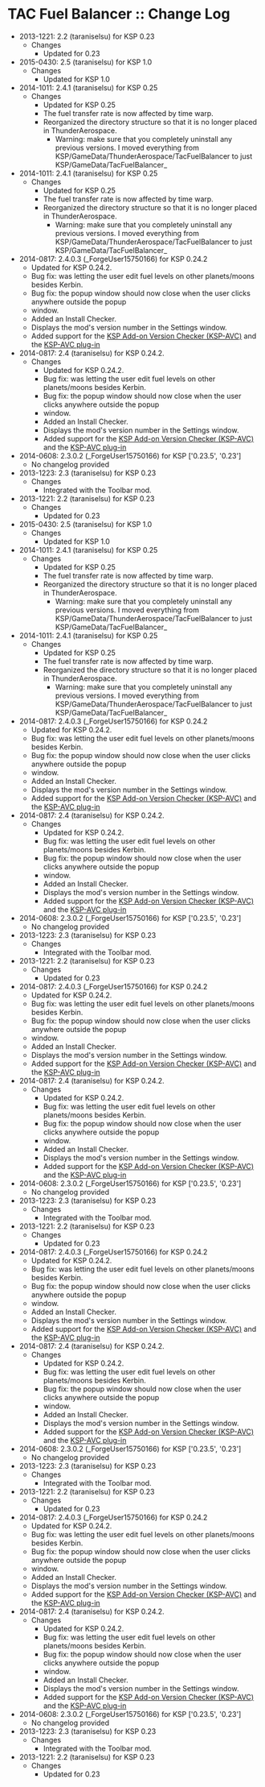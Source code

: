 # TAC Fuel Balancer :: Change Log

* 2013-1221: 2.2 (taraniselsu) for KSP 0.23
	+ Changes
		- Updated for 0.23
* 2015-0430: 2.5 (taraniselsu) for KSP 1.0
	+ Changes
		- Updated for KSP 1.0
* 2014-1011: 2.4.1 (taraniselsu) for KSP 0.25
	+ Changes
		- Updated for KSP 0.25
		- The fuel transfer rate is now affected by time warp.
		- Reorganized the directory structure so that it is no longer placed in ThunderAerospace.
			- Warning: make sure that you completely uninstall any previous versions. I moved everything from KSP/GameData/ThunderAerospace/TacFuelBalancer to just KSP/GameData/TacFuelBalancer_
* 2014-1011: 2.4.1 (taraniselsu) for KSP 0.25
	+ Changes
		- Updated for KSP 0.25
		- The fuel transfer rate is now affected by time warp.
		- Reorganized the directory structure so that it is no longer placed in ThunderAerospace.
			- Warning: make sure that you completely uninstall any previous versions. I moved everything from KSP/GameData/ThunderAerospace/TacFuelBalancer to just KSP/GameData/TacFuelBalancer_
* 2014-0817: 2.4.0.3 (_ForgeUser15750166) for KSP 0.24.2
	+ Updated for KSP 0.24.2.
	+ Bug fix: was letting the user edit fuel levels on other planets/moons besides Kerbin.
	+ Bug fix: the popup window should now close when the user clicks anywhere outside the popup
	+ window.
	+ Added an Install Checker.
	+ Displays the mod's version number in the Settings window.
	+ Added support for the [KSP Add-on Version Checker (KSP-AVC)](http://forum.kerbalspaceprogram.com/threads/71488) and the [KSP-AVC plug-in](http://forum.kerbalspaceprogram.com/threads/79745)
* 2014-0817: 2.4 (taraniselsu) for KSP 0.24.2.
	+ Changes
		- Updated for KSP 0.24.2.
		- Bug fix: was letting the user edit fuel levels on other planets/moons besides Kerbin.
		- Bug fix: the popup window should now close when the user clicks anywhere outside the popup
		- window.
		- Added an Install Checker.
		- Displays the mod's version number in the Settings window.
		- Added support for the [KSP Add-on Version Checker (KSP-AVC)](http://forum.kerbalspaceprogram.com/threads/71488) and the [KSP-AVC plug-in](http://forum.kerbalspaceprogram.com/threads/79745)
* 2014-0608: 2.3.0.2 (_ForgeUser15750166) for KSP ['0.23.5', '0.23']
	+ No changelog provided
* 2013-1223: 2.3 (taraniselsu) for KSP 0.23
	+ Changes
		- Integrated with the Toolbar mod.
* 2013-1221: 2.2 (taraniselsu) for KSP 0.23
	+ Changes
		- Updated for 0.23
* 2015-0430: 2.5 (taraniselsu) for KSP 1.0
	+ Changes
		- Updated for KSP 1.0
* 2014-1011: 2.4.1 (taraniselsu) for KSP 0.25
	+ Changes
		- Updated for KSP 0.25
		- The fuel transfer rate is now affected by time warp.
		- Reorganized the directory structure so that it is no longer placed in ThunderAerospace.
			- Warning: make sure that you completely uninstall any previous versions. I moved everything from KSP/GameData/ThunderAerospace/TacFuelBalancer to just KSP/GameData/TacFuelBalancer_
* 2014-1011: 2.4.1 (taraniselsu) for KSP 0.25
	+ Changes
		- Updated for KSP 0.25
		- The fuel transfer rate is now affected by time warp.
		- Reorganized the directory structure so that it is no longer placed in ThunderAerospace.
			- Warning: make sure that you completely uninstall any previous versions. I moved everything from KSP/GameData/ThunderAerospace/TacFuelBalancer to just KSP/GameData/TacFuelBalancer_
* 2014-0817: 2.4.0.3 (_ForgeUser15750166) for KSP 0.24.2
	+ Updated for KSP 0.24.2.
	+ Bug fix: was letting the user edit fuel levels on other planets/moons besides Kerbin.
	+ Bug fix: the popup window should now close when the user clicks anywhere outside the popup
	+ window.
	+ Added an Install Checker.
	+ Displays the mod's version number in the Settings window.
	+ Added support for the [KSP Add-on Version Checker (KSP-AVC)](http://forum.kerbalspaceprogram.com/threads/71488) and the [KSP-AVC plug-in](http://forum.kerbalspaceprogram.com/threads/79745)
* 2014-0817: 2.4 (taraniselsu) for KSP 0.24.2.
	+ Changes
		- Updated for KSP 0.24.2.
		- Bug fix: was letting the user edit fuel levels on other planets/moons besides Kerbin.
		- Bug fix: the popup window should now close when the user clicks anywhere outside the popup
		- window.
		- Added an Install Checker.
		- Displays the mod's version number in the Settings window.
		- Added support for the [KSP Add-on Version Checker (KSP-AVC)](http://forum.kerbalspaceprogram.com/threads/71488) and the [KSP-AVC plug-in](http://forum.kerbalspaceprogram.com/threads/79745)
* 2014-0608: 2.3.0.2 (_ForgeUser15750166) for KSP ['0.23.5', '0.23']
	+ No changelog provided
* 2013-1223: 2.3 (taraniselsu) for KSP 0.23
	+ Changes
		- Integrated with the Toolbar mod.
* 2013-1221: 2.2 (taraniselsu) for KSP 0.23
	+ Changes
		- Updated for 0.23
* 2014-0817: 2.4.0.3 (_ForgeUser15750166) for KSP 0.24.2
	+ Updated for KSP 0.24.2.
	+ Bug fix: was letting the user edit fuel levels on other planets/moons besides Kerbin.
	+ Bug fix: the popup window should now close when the user clicks anywhere outside the popup
	+ window.
	+ Added an Install Checker.
	+ Displays the mod's version number in the Settings window.
	+ Added support for the [KSP Add-on Version Checker (KSP-AVC)](http://forum.kerbalspaceprogram.com/threads/71488) and the [KSP-AVC plug-in](http://forum.kerbalspaceprogram.com/threads/79745)
* 2014-0817: 2.4 (taraniselsu) for KSP 0.24.2.
	+ Changes
		- Updated for KSP 0.24.2.
		- Bug fix: was letting the user edit fuel levels on other planets/moons besides Kerbin.
		- Bug fix: the popup window should now close when the user clicks anywhere outside the popup
		- window.
		- Added an Install Checker.
		- Displays the mod's version number in the Settings window.
		- Added support for the [KSP Add-on Version Checker (KSP-AVC)](http://forum.kerbalspaceprogram.com/threads/71488) and the [KSP-AVC plug-in](http://forum.kerbalspaceprogram.com/threads/79745)
* 2014-0608: 2.3.0.2 (_ForgeUser15750166) for KSP ['0.23.5', '0.23']
	+ No changelog provided
* 2013-1223: 2.3 (taraniselsu) for KSP 0.23
	+ Changes
		- Integrated with the Toolbar mod.
* 2013-1221: 2.2 (taraniselsu) for KSP 0.23
	+ Changes
		- Updated for 0.23
* 2014-0817: 2.4.0.3 (_ForgeUser15750166) for KSP 0.24.2
	+ Updated for KSP 0.24.2.
	+ Bug fix: was letting the user edit fuel levels on other planets/moons besides Kerbin.
	+ Bug fix: the popup window should now close when the user clicks anywhere outside the popup
	+ window.
	+ Added an Install Checker.
	+ Displays the mod's version number in the Settings window.
	+ Added support for the [KSP Add-on Version Checker (KSP-AVC)](http://forum.kerbalspaceprogram.com/threads/71488) and the [KSP-AVC plug-in](http://forum.kerbalspaceprogram.com/threads/79745)
* 2014-0817: 2.4 (taraniselsu) for KSP 0.24.2.
	+ Changes
		- Updated for KSP 0.24.2.
		- Bug fix: was letting the user edit fuel levels on other planets/moons besides Kerbin.
		- Bug fix: the popup window should now close when the user clicks anywhere outside the popup
		- window.
		- Added an Install Checker.
		- Displays the mod's version number in the Settings window.
		- Added support for the [KSP Add-on Version Checker (KSP-AVC)](http://forum.kerbalspaceprogram.com/threads/71488) and the [KSP-AVC plug-in](http://forum.kerbalspaceprogram.com/threads/79745)
* 2014-0608: 2.3.0.2 (_ForgeUser15750166) for KSP ['0.23.5', '0.23']
	+ No changelog provided
* 2013-1223: 2.3 (taraniselsu) for KSP 0.23
	+ Changes
		- Integrated with the Toolbar mod.
* 2013-1221: 2.2 (taraniselsu) for KSP 0.23
	+ Changes
		- Updated for 0.23
* 2014-0817: 2.4.0.3 (_ForgeUser15750166) for KSP 0.24.2
	+ Updated for KSP 0.24.2.
	+ Bug fix: was letting the user edit fuel levels on other planets/moons besides Kerbin.
	+ Bug fix: the popup window should now close when the user clicks anywhere outside the popup
	+ window.
	+ Added an Install Checker.
	+ Displays the mod's version number in the Settings window.
	+ Added support for the [KSP Add-on Version Checker (KSP-AVC)](http://forum.kerbalspaceprogram.com/threads/71488) and the [KSP-AVC plug-in](http://forum.kerbalspaceprogram.com/threads/79745)
* 2014-0817: 2.4 (taraniselsu) for KSP 0.24.2.
	+ Changes
		- Updated for KSP 0.24.2.
		- Bug fix: was letting the user edit fuel levels on other planets/moons besides Kerbin.
		- Bug fix: the popup window should now close when the user clicks anywhere outside the popup
		- window.
		- Added an Install Checker.
		- Displays the mod's version number in the Settings window.
		- Added support for the [KSP Add-on Version Checker (KSP-AVC)](http://forum.kerbalspaceprogram.com/threads/71488) and the [KSP-AVC plug-in](http://forum.kerbalspaceprogram.com/threads/79745)
* 2014-0608: 2.3.0.2 (_ForgeUser15750166) for KSP ['0.23.5', '0.23']
	+ No changelog provided
* 2013-1223: 2.3 (taraniselsu) for KSP 0.23
	+ Changes
		- Integrated with the Toolbar mod.
* 2013-1221: 2.2 (taraniselsu) for KSP 0.23
	+ Changes
		- Updated for 0.23
